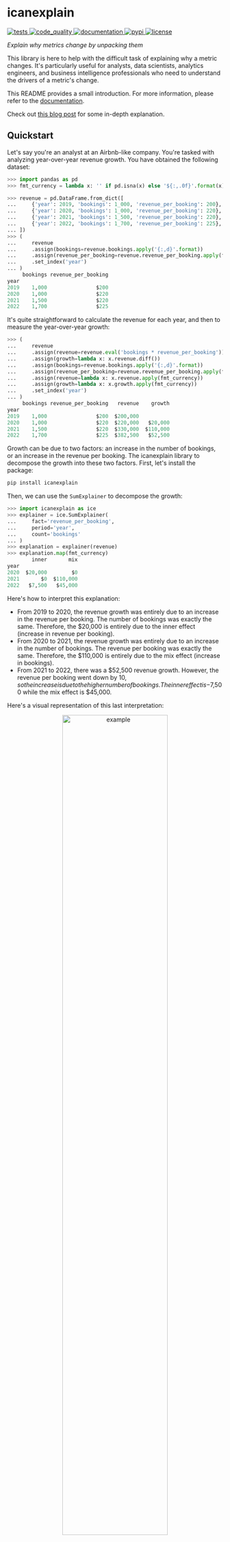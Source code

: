 # icanexplain

<p>
<!-- Tests -->
<a href="https://github.com/carbonfact/icanexplain/actions/workflows/unit-tests.yml">
    <img src="https://github.com/carbonfact/icanexplain/actions/workflows/unit-tests.yml/badge.svg" alt="tests">
</a>

<!-- Code quality -->
<a href="https://github.com/carbonfact/icanexplain/actions/workflows/code-quality.yml">
    <img src="https://github.com/carbonfact/icanexplain/actions/workflows/code-quality.yml/badge.svg" alt="code_quality">
</a>

<!-- Documentation -->
<a href="https://carbonfact.github.io/icanexplain">
    <img src="https://img.shields.io/website?label=docs&style=flat-square&url=https%3A%2F%2Fcarbonfact.github.io/icanexplain%2F" alt="documentation">
</a>

<!-- PyPI -->
<a href="https://pypi.org/project/icanexplain">
    <img src="https://img.shields.io/pypi/v/icanexplain.svg?label=release&color=blue" alt="pypi">
</a>

<!-- License -->
<a href="https://opensource.org/license/apache-2-0/">
    <img src="https://img.shields.io/github/license/carbonfact/icanexplain" alt="license">
</a>
</p>

_Explain why metrics change by unpacking them_

This library is here to help with the difficult task of explaining why a metric changes. It's particularly useful for analysts, data scientists, analytics engineers, and business intelligence professionals who need to understand the drivers of a metric's change.

This README provides a small introduction. For more information, please refer to the [documentation](https://carbonfact.github.io/icanexplain).

Check out [this blog post](https://maxhalford.github.io/blog/kpi-evolution-decomposition/) for some in-depth explanation.

## Quickstart

Let's say you're an analyst at an Airbnb-like company. You're tasked with analyzing year-over-year revenue growth. You have obtained the following dataset:

```py
>>> import pandas as pd
>>> fmt_currency = lambda x: '' if pd.isna(x) else '${:,.0f}'.format(x)

>>> revenue = pd.DataFrame.from_dict([
...     {'year': 2019, 'bookings': 1_000, 'revenue_per_booking': 200},
...     {'year': 2020, 'bookings': 1_000, 'revenue_per_booking': 220},
...     {'year': 2021, 'bookings': 1_500, 'revenue_per_booking': 220},
...     {'year': 2022, 'bookings': 1_700, 'revenue_per_booking': 225},
... ])
>>> (
...     revenue
...     .assign(bookings=revenue.bookings.apply('{:,d}'.format))
...     .assign(revenue_per_booking=revenue.revenue_per_booking.apply(fmt_currency))
...     .set_index('year')
... )
     bookings revenue_per_booking
year
2019    1,000                $200
2020    1,000                $220
2021    1,500                $220
2022    1,700                $225

```

It's quite straightforward to calculate the revenue for each year, and then to measure the year-over-year growth:

```py
>>> (
...     revenue
...     .assign(revenue=revenue.eval('bookings * revenue_per_booking'))
...     .assign(growth=lambda x: x.revenue.diff())
...     .assign(bookings=revenue.bookings.apply('{:,d}'.format))
...     .assign(revenue_per_booking=revenue.revenue_per_booking.apply(fmt_currency))
...     .assign(revenue=lambda x: x.revenue.apply(fmt_currency))
...     .assign(growth=lambda x: x.growth.apply(fmt_currency))
...     .set_index('year')
... )
     bookings revenue_per_booking   revenue    growth
year
2019    1,000                $200  $200,000
2020    1,000                $220  $220,000   $20,000
2021    1,500                $220  $330,000  $110,000
2022    1,700                $225  $382,500   $52,500

```

Growth can be due to two factors: an increase in the number of bookings, or an increase in the revenue per booking. The icanexplain library to decompose the growth into these two factors. First, let's install the package:

```sh
pip install icanexplain
```

Then, we can use the `SumExplainer` to decompose the growth:

```py
>>> import icanexplain as ice
>>> explainer = ice.SumExplainer(
...     fact='revenue_per_booking',
...     period='year',
...     count='bookings'
... )
>>> explanation = explainer(revenue)
>>> explanation.map(fmt_currency)
        inner       mix
year
2020  $20,000        $0
2021       $0  $110,000
2022   $7,500   $45,000

```

Here's how to interpret this explanation:

- From 2019 to 2020, the revenue growth was entirely due to an increase in the revenue per booking. The number of bookings was exactly the same. Therefore, the $20,000 is entirely due to the inner effect (increase in revenue per booking).
- From 2020 to 2021, the revenue growth was entirely due to an increase in the number of bookings. The revenue per booking was exactly the same. Therefore, the $110,000 is entirely due to the mix effect (increase in bookings).
- From 2021 to 2022, there was a $52,500 revenue growth. However, the revenue per booking went down by $10, so the increase is due to the higher number of bookings. The inner effect is -$7,500 while the mix effect is $45,000.

Here's a visual representation of this last interpretation:

<p align="center">
  <img src="https://github.com/user-attachments/assets/19a10291-18d3-42aa-ad45-17af32f01e8f" alt="example" width="70%"/>
</p>

## Contributing

Feel free to reach out to [max@carbonfact.com](mailto:max@carbonfact.com) if you want to know more and/or contribute 🤗

Check out the [contribution guidelines](CONTRIBUTING.md) to get started.

## License

icanexplain is free and open-source software licensed under the Apache License, Version 2.0.
